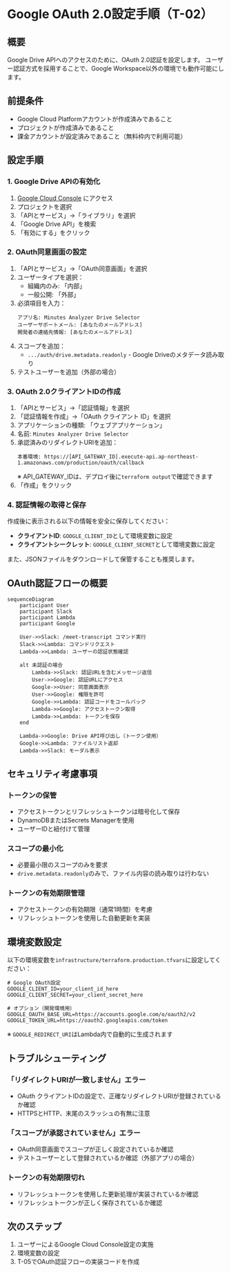 # Google OAuth 2.0設定手順（T-02）

## 概要
Google Drive APIへのアクセスのために、OAuth 2.0認証を設定します。
ユーザー認証方式を採用することで、Google Workspace以外の環境でも動作可能にします。

## 前提条件
- Google Cloud Platformアカウントが作成済みであること
- プロジェクトが作成済みであること
- 課金アカウントが設定済みであること（無料枠内で利用可能）

## 設定手順

### 1. Google Drive APIの有効化

1. [Google Cloud Console](https://console.cloud.google.com) にアクセス
2. プロジェクトを選択
3. 「APIとサービス」→「ライブラリ」を選択
4. 「Google Drive API」を検索
5. 「有効にする」をクリック

### 2. OAuth同意画面の設定

1. 「APIとサービス」→「OAuth同意画面」を選択
2. ユーザータイプを選択：
   - 組織内のみ: 「内部」
   - 一般公開: 「外部」
3. 必須項目を入力：
   ```
   アプリ名: Minutes Analyzer Drive Selector
   ユーザーサポートメール: [あなたのメールアドレス]
   開発者の連絡先情報: [あなたのメールアドレス]
   ```
4. スコープを追加：
   - `.../auth/drive.metadata.readonly` - Google Driveのメタデータ読み取り
5. テストユーザーを追加（外部の場合）

### 3. OAuth 2.0クライアントIDの作成

1. 「APIとサービス」→「認証情報」を選択
2. 「認証情報を作成」→「OAuth クライアント ID」を選択
3. アプリケーションの種類: 「ウェブアプリケーション」
4. 名前: `Minutes Analyzer Drive Selector`
5. 承認済みのリダイレクトURIを追加：
   ```
   本番環境: https://[API_GATEWAY_ID].execute-api.ap-northeast-1.amazonaws.com/production/oauth/callback
   ```
   ※ API_GATEWAY_IDは、デプロイ後に`terraform output`で確認できます
6. 「作成」をクリック

### 4. 認証情報の取得と保存

作成後に表示される以下の情報を安全に保存してください：
- **クライアントID**: `GOOGLE_CLIENT_ID`として環境変数に設定
- **クライアントシークレット**: `GOOGLE_CLIENT_SECRET`として環境変数に設定

また、JSONファイルをダウンロードして保管することも推奨します。

## OAuth認証フローの概要

```mermaid
sequenceDiagram
    participant User
    participant Slack
    participant Lambda
    participant Google

    User->>Slack: /meet-transcript コマンド実行
    Slack->>Lambda: コマンドリクエスト
    Lambda->>Lambda: ユーザーの認証状態確認

    alt 未認証の場合
        Lambda->>Slack: 認証URLを含むメッセージ返信
        User->>Google: 認証URLにアクセス
        Google->>User: 同意画面表示
        User->>Google: 権限を許可
        Google->>Lambda: 認証コードをコールバック
        Lambda->>Google: アクセストークン取得
        Lambda->>Lambda: トークンを保存
    end

    Lambda->>Google: Drive API呼び出し（トークン使用）
    Google->>Lambda: ファイルリスト返却
    Lambda->>Slack: モーダル表示
```

## セキュリティ考慮事項

### トークンの保管
- アクセストークンとリフレッシュトークンは暗号化して保存
- DynamoDBまたはSecrets Managerを使用
- ユーザーIDと紐付けて管理

### スコープの最小化
- 必要最小限のスコープのみを要求
- `drive.metadata.readonly`のみで、ファイル内容の読み取りは行わない

### トークンの有効期限管理
- アクセストークンの有効期限（通常1時間）を考慮
- リフレッシュトークンを使用した自動更新を実装

## 環境変数設定

以下の環境変数を`infrastructure/terraform.production.tfvars`に設定してください：

```hcl
# Google OAuth設定
GOOGLE_CLIENT_ID=your_client_id_here
GOOGLE_CLIENT_SECRET=your_client_secret_here

# オプション（開発環境用）
GOOGLE_OAUTH_BASE_URL=https://accounts.google.com/o/oauth2/v2
GOOGLE_TOKEN_URL=https://oauth2.googleapis.com/token
```

※ `GOOGLE_REDIRECT_URI`はLambda内で自動的に生成されます

## トラブルシューティング

### 「リダイレクトURIが一致しません」エラー
- OAuth クライアントIDの設定で、正確なリダイレクトURIが登録されているか確認
- HTTPSとHTTP、末尾のスラッシュの有無に注意

### 「スコープが承認されていません」エラー
- OAuth同意画面でスコープが正しく設定されているか確認
- テストユーザーとして登録されているか確認（外部アプリの場合）

### トークンの有効期限切れ
- リフレッシュトークンを使用した更新処理が実装されているか確認
- リフレッシュトークンが正しく保存されているか確認

## 次のステップ
1. ユーザーによるGoogle Cloud Console設定の実施
2. 環境変数の設定
3. T-05でOAuth認証フローの実装コードを作成
